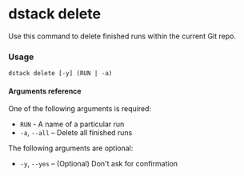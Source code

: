 # dstack delete

Use this command to delete finished runs within the current Git repo.

### Usage

```shell
dstack delete [-y] (RUN | -a)
```

#### Arguments reference

One of the following arguments is required:

- `RUN` - A name of a particular run
-  `-a`, `--all` – Delete all finished runs 

The following arguments are optional:

-  `-y`, `--yes` – (Optional) Don't ask for confirmation 
